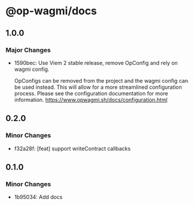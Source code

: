 # @op-wagmi/docs

## 1.0.0

### Major Changes

- 1590bec: Use Viem 2 stable release, remove OpConfig and rely on wagmi config.

  OpConfigs can be removed from the project and the wagmi config can be used instead. This will allow for a more streamlined configuration process. Please see the configuration documentation for more information. https://www.opwagmi.sh/docs/configuration.html

## 0.2.0

### Minor Changes

- f32a28f: [feat] support writeContract callbacks

## 0.1.0

### Minor Changes

- 1b95034: Add docs
